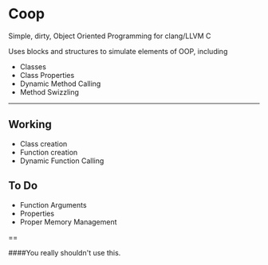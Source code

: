 # Coop
Simple, dirty, Object Oriented Programming for clang/LLVM C

Uses blocks and structures to simulate elements of OOP, including
 - Classes
 - Class Properties
 - Dynamic Method Calling
 - Method Swizzling
 
----

Working
---
 - Class creation
 - Function creation
 - Dynamic Function Calling

To Do
---
 - Function Arguments
 - Properties
 - Proper Memory Management
 
== 

####You really shouldn't use this.
